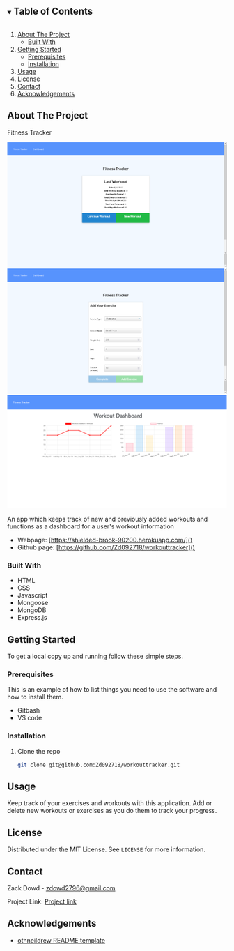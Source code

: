 <details open="open">
  <summary><h2 style="display: inline-block">Table of Contents</h2></summary>
  <ol>
    <li>
      <a href="#about-the-project">About The Project</a>
      <ul>
        <li><a href="#built-with">Built With</a></li>
      </ul>
    </li>
    <li>
      <a href="#getting-started">Getting Started</a>
      <ul>
        <li><a href="#prerequisites">Prerequisites</a></li>
        <li><a href="#installation">Installation</a></li>
      </ul>
    </li>
    <li><a href="#usage">Usage</a></li>
    <li><a href="#license">License</a></li>
    <li><a href="#contact">Contact</a></li>
    <li><a href="#acknowledgements">Acknowledgements</a></li>
  </ol>
</details>

## About The Project

Fitness Tracker

![screenshot](./images/fitnesshome.png)
![screenshot](./images/fitnessadd.png)
![screenshot](./images/fitnesschart.png)

An app which keeps track of new and previously added workouts and functions as a dashboard for a user's workout information

- Webpage: [https://shielded-brook-90200.herokuapp.com/]()
- Github page: [https://github.com/Zd092718/workouttracker]()

### Built With

- HTML
- CSS
- Javascript
- Mongoose
- MongoDB
- Express.js

<!-- GETTING STARTED -->

## Getting Started

To get a local copy up and running follow these simple steps.

### Prerequisites

This is an example of how to list things you need to use the software and how to install them.

- Gitbash
- VS code

### Installation

1. Clone the repo
   ```sh
   git clone git@github.com:Zd092718/workouttracker.git
   ```

## Usage

Keep track of your exercises and workouts with this application. Add or delete new workouts or exercises as you do them to track your progress.

## License

Distributed under the MIT License. See `LICENSE` for more information.

## Contact

Zack Dowd - [zdowd2796@gmail.com](zacharyd2796@zohomail.com)

Project Link: [Project link](https://github.com/Zd092718/workouttracker)

## Acknowledgements

- [othneildrew README template](https://github.com/othneildrew/Best-README-Template)
